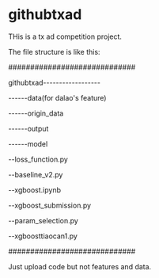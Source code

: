 # githubtxad
THis is a tx ad competition project.

The file structure is like this:


#############################

githubtxad------------------

------data(for dalao's feature)

------origin_data

------output

------model

--loss_function.py

--baseline_v2.py

--xgboost.ipynb

--xgboost_submission.py

--param_selection.py

--xgboosttiaocan1.py

#############################



Just upload code but not features and data.

